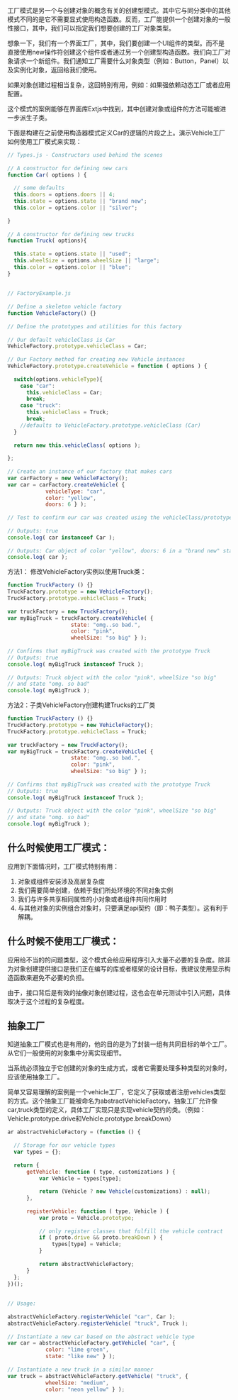 工厂模式是另一个与创建对象的概念有关的创建型模式。其中它与同分类中的其他模式不同的是它不需要显式使用构造函数。反而，工厂能提供一个创建对象的一般性接口，其中，我们可以指定我们想要创建的工厂对象类型。

想象一下，我们有一个界面工厂，其中，我们要创建一个UI组件的类型。而不是直接使用new操作符创建这个组件或者通过另一个创建型构造函数。我们向工厂对象请求一个新组件。我们通知工厂需要什么对象类型（例如：Button，Panel）以及实例化对象，返回给我们使用。

如果对象创建过程相当复杂，这回特别有用，例如：如果强依赖动态工厂或者应用配置。

这个模式的案例能够在界面库Extjs中找到，其中创建对象或组件的方法可能被进一步派生子类。

下面是构建在之前使用构造器模式定义Car的逻辑的片段之上。演示Vehicle工厂如何使用工厂模式来实现：

```js
// Types.js - Constructors used behind the scenes
 
// A constructor for defining new cars
function Car( options ) {
 
  // some defaults
  this.doors = options.doors || 4;
  this.state = options.state || "brand new";
  this.color = options.color || "silver";
 
}
 
// A constructor for defining new trucks
function Truck( options){
 
  this.state = options.state || "used";
  this.wheelSize = options.wheelSize || "large";
  this.color = options.color || "blue";
}
 
 
// FactoryExample.js
 
// Define a skeleton vehicle factory
function VehicleFactory() {}
 
// Define the prototypes and utilities for this factory
 
// Our default vehicleClass is Car
VehicleFactory.prototype.vehicleClass = Car;
 
// Our Factory method for creating new Vehicle instances
VehicleFactory.prototype.createVehicle = function ( options ) {
 
  switch(options.vehicleType){
    case "car":
      this.vehicleClass = Car;
      break;
    case "truck":
      this.vehicleClass = Truck;
      break;
    //defaults to VehicleFactory.prototype.vehicleClass (Car)
  }
 
  return new this.vehicleClass( options );
 
};
 
// Create an instance of our factory that makes cars
var carFactory = new VehicleFactory();
var car = carFactory.createVehicle( {
            vehicleType: "car",
            color: "yellow",
            doors: 6 } );
 
// Test to confirm our car was created using the vehicleClass/prototype Car
 
// Outputs: true
console.log( car instanceof Car );
 
// Outputs: Car object of color "yellow", doors: 6 in a "brand new" state
console.log( car );
```

方法1： 修改VehicleFactory实例以使用Truck类：

```js
function TruckFactory () {}
TruckFactory.prototype = new VehicleFactory();
TruckFactory.prototype.vehicleClass = Truck;
 
var truckFactory = new TruckFactory();
var myBigTruck = truckFactory.createVehicle( {
                    state: "omg..so bad.",
                    color: "pink",
                    wheelSize: "so big" } );
 
// Confirms that myBigTruck was created with the prototype Truck
// Outputs: true
console.log( myBigTruck instanceof Truck );
 
// Outputs: Truck object with the color "pink", wheelSize "so big"
// and state "omg. so bad"
console.log( myBigTruck );
```

方法2：子类VehicleFactory创建构建Trucks的工厂类

```js
function TruckFactory () {}
TruckFactory.prototype = new VehicleFactory();
TruckFactory.prototype.vehicleClass = Truck;
 
var truckFactory = new TruckFactory();
var myBigTruck = truckFactory.createVehicle( {
                    state: "omg..so bad.",
                    color: "pink",
                    wheelSize: "so big" } );
 
// Confirms that myBigTruck was created with the prototype Truck
// Outputs: true
console.log( myBigTruck instanceof Truck );
 
// Outputs: Truck object with the color "pink", wheelSize "so big"
// and state "omg. so bad"
console.log( myBigTruck );
```

## 什么时候使用工厂模式：

应用到下面情况时，工厂模式特别有用：

1. 对象或组件安装涉及高层复杂度
2. 我们需要简单创建，依赖于我们所处环境的不同对象实例
3. 我们与许多共享相同属性的小对象或者组件共同作用时
4. 与其他对象的实例组合对象时，只要满足api契约（即：鸭子类型）。这有利于解耦。


## 什么时候不使用工厂模式：

应用给不当的的问题类型，这个模式会给应用程序引入大量不必要的复杂度。除非为对象创建提供接口是我们正在编写的库或者框架的设计目标，我建议使用显示构造函数来避免不必要的负担。

由于，接口背后是有效的抽像对象创建过程，这也会在单元测试中引入问题，具体取决于这个过程的复杂程度。

## 抽象工厂

知道抽象工厂模式也是有用的，他的目的是为了封装一组有共同目标的单个工厂。从它们一般使用的对象集中分离实现细节。

当系统必须独立于它创建的对象的生成方式，或者它需要处理多种类型的对象时，应该使用抽象工厂。

简单又容易理解的案例是一个vehicle工厂，它定义了获取或者注册vehicles类型的方式。这个抽象工厂能被命名为abstractVehicleFactory。抽象工厂允许像car,truck类型的定义，具体工厂实现只是实现vehicle契约的类。（例如： Vehicle.prototype.drive和Vehicle.prototype.breakDown）

```js
ar abstractVehicleFactory = (function () {
 
  // Storage for our vehicle types
  var types = {};
 
  return {
      getVehicle: function ( type, customizations ) {
          var Vehicle = types[type];
 
          return (Vehicle ? new Vehicle(customizations) : null);
      },
 
      registerVehicle: function ( type, Vehicle ) {
          var proto = Vehicle.prototype;
 
          // only register classes that fulfill the vehicle contract
          if ( proto.drive && proto.breakDown ) {
              types[type] = Vehicle;
          }
 
          return abstractVehicleFactory;
      }
  };
})();
 
 
// Usage:
 
abstractVehicleFactory.registerVehicle( "car", Car );
abstractVehicleFactory.registerVehicle( "truck", Truck );
 
// Instantiate a new car based on the abstract vehicle type
var car = abstractVehicleFactory.getVehicle( "car", {
            color: "lime green",
            state: "like new" } );
 
// Instantiate a new truck in a similar manner
var truck = abstractVehicleFactory.getVehicle( "truck", {
            wheelSize: "medium",
            color: "neon yellow" } );
```